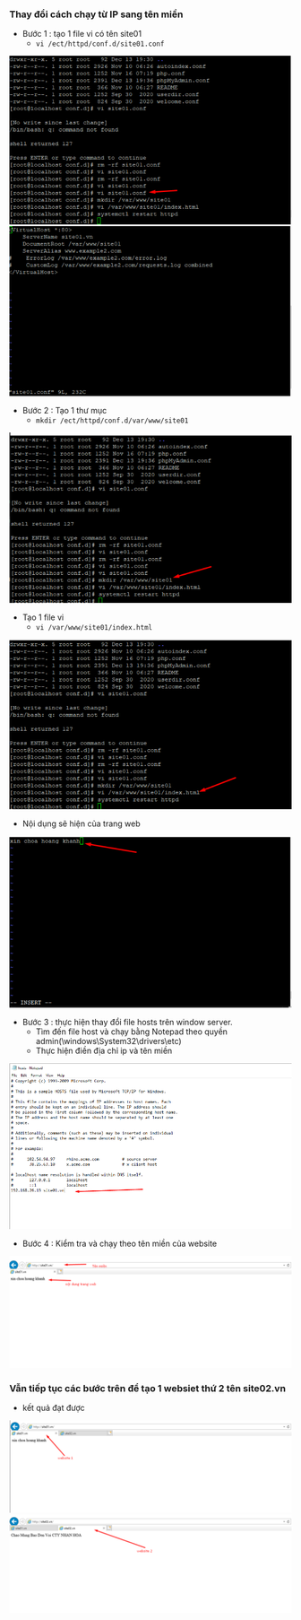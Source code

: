 ### Thay đổi cách chạy từ IP sang tên miền
- Bước 1 : tạo 1 file vi có tên site01
    + `vi /ect/httpd/conf.d/site01.conf`
<img src ="../img/01.png">
<img src ="../img/02.png">

- Bước 2 : Tạo 1 thư mục 
    + `mkdir /ect/httpd/conf.d/var/www/site01`
<img src ="../img/03.png">

- Tạo 1 file vi 
    + `vi /var/www/site01/index.html`
<img src ="../img/04.png">
    
- Nội dụng sẽ hiện của trang web 
<img src ="../img/05.png">

- Bước 3 : thực hiện thay đổi file hosts trên window server.
    + Tìm đến file host và chạy bằng Notepad theo quyền admin(\windows\System32\drivers\etc)
    + Thực hiện điền địa chỉ ip và tên miền
<img src ="../img/06.png">

- Bước 4 : Kiểm tra và chạy theo tên miền của website
<img src ="../img/07.png">
 
### Vẫn tiếp tục các bước trên để tạo 1 websiet thứ 2 tên site02.vn
- kết quả đạt được
<img src ="../img/08.png">
<img src ="../img/09.png">
